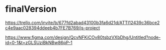 # finalVersion

https://trello.com/invite/b/677fd2abad43100b3fa6d21d/ATTI12439c36bce2c4e9aac028394ddeeb4b7FE7B769/js-project



https://www.figma.com/design/QcvNFKiCOv80tsbzVXbDhg/Untitled?node-id=0-1&t=zGLSUziBkNBw86pP-1